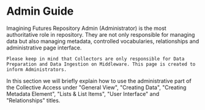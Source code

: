 # Admin Guide

Imagining Futures Repository Admin (Administrator) is the most authoritative role in repository. They are not only responsible for managing data but also managing metadata, controlled vocabularies, relationships and administrative page interface. 

```{note}
Please keep in mind that Collectors are only responsible for Data Preparation and Data Ingestion on Middleware. This page is created to inform Administrators.
```

In this section we will briefly explain how to use the administrative part of the Collective Access under "General View", "Creating Data", "Creating Metadata Element", "Lists & List Items", "User Interface" and "Relationships" titles.

```{tableofcontents}
```


